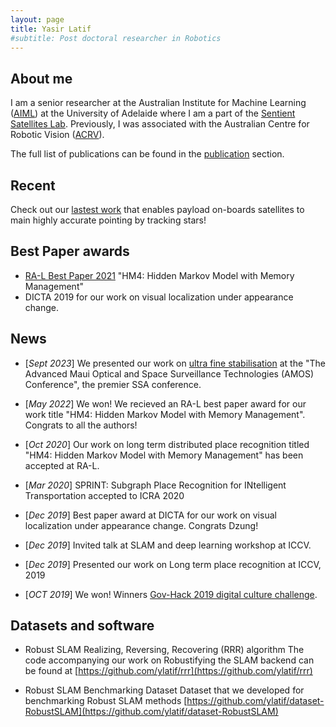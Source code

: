 ```yaml
---
layout: page
title: Yasir Latif
#subtitle: Post doctoral researcher in Robotics
---
```


## About me

I am a senior researcher at the Australian Institute for Machine Learning ([AIML](https://www.adelaide.edu.au/aiml/)) at the University of Adelaide where I am a part of the [Sentient Satellites Lab](https://cs.adelaide.edu.au/~ssl/). Previously, I was associated with the Australian Centre for Robotic Vision ([ACRV](https://roboticvision.org/)).

The full list of publications can be found in the [publication](/publications) section.

## Recent

Check out our [lastest work](/ultrafinestabilisation/) that enables payload on-boards satellites to main highly accurate pointing by tracking stars!

## Best Paper awards

- [RA-L Best Paper 2021](https://www.ieee-ras.org/awards-recognition/publications-awards/70-awards-recognition/publication-awards/722-ieee-robotics-and-automation-letters-best-paper-award) "HM4: Hidden Markov Model with Memory Management"
- DICTA 2019 for our work on visual localization under appearance change.

## News

- [*Sept 2023*] We presented our work on [ultra fine stabilisation](/ultrafinestabilisation/) at the "The Advanced Maui Optical and Space Surveillance Technologies (AMOS) Conference", the premier SSA conference.
- [*May 2022*] We won! We recieved an RA-L best paper award for our work title "HM4: Hidden Markov Model with Memory Management". Congrats to all the authors!

- [*Oct 2020*] Our work on long term distributed place recognition titled "HM4: Hidden Markov Model with Memory Management" has been accepted at RA-L.
- [*Mar 2020*] SPRINT: Subgraph Place Recognition for INtelligent Transportation accepted to ICRA 2020
- [*Dec 2019*] Best paper award at DICTA for our work on visual localization under appearance change. Congrats Dzung!
- [*Dec 2019*] Invited talk at SLAM and deep learning workshop at ICCV.
- [*Dec 2019*] Presented our work on Long term place recognition at ICCV, 2019
- [*OCT 2019*] We won! Winners [Gov-Hack 2019 digital culture challenge](https://www.adelaide.edu.au/aiml/news/list/2019/10/21/team-artificially-intelligent-win-at-govhack-2019).

## Datasets and software

- Robust SLAM Realizing, Reversing, Recovering (RRR) algorithm
  The code accompanying our work on Robustifying the SLAM backend can be found at
  [https://github.com/ylatif/rrr](https://github.com/ylatif/rrr)

- Robust SLAM Benchmarking Dataset
  Dataset that we developed for benchmarking Robust SLAM methods
  [https://github.com/ylatif/dataset-RobustSLAM](https://github.com/ylatif/dataset-RobustSLAM)
